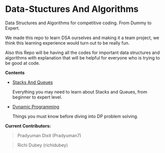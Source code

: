 
# Data-Stuctures And Algorithms
Data Structures and Algorithms for competitive coding. From Dummy to Expert.


We made this repo to learn DSA ourselves and making it a team project, we think this learning experience would turn out to be really fun.

Also this Repo will be having all the codes for important data structures and algorithms with explanation that will be helpful for everyone who is trying to be good at code.

**Contents**

- [Stacks And Queues](https://github.com/Pradyuman7/AwesomeDataStructuresAndAlgorithms/tree/master/StacksAndQueues)

   Everything you may need to learn about Stacks and Queues, from beginner to expert level.
   
- [Dynamic Programming](https://github.com/Pradyuman7/AwesomeDataStructuresAndAlgorithms/tree/master/Dynamic%20Programming)

   Things you must know before diving into DP problem solving.
   
   
   


**Current Contributors:**
   > Pradyuman Dixit (Pradyuman7)

   > Richi Dubey (richidubey)


